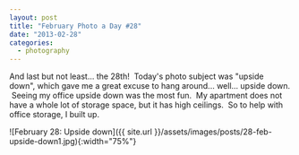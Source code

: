 ```yaml
---
layout: post
title: "February Photo a Day #28"
date: "2013-02-28"
categories:
  - photography
---
```


And last but not least... the 28th!  Today's photo subject was "upside down", which gave me a great excuse to hang around... well... upside down.  Seeing my office upside down was the most fun.  My apartment does not have a whole lot of storage space, but it has high ceilings.  So to help with office storage, I built up.

![February 28: Upside down]({{ site.url }}/assets/images/posts/28-feb-upside-down1.jpg){:width="75%"}
